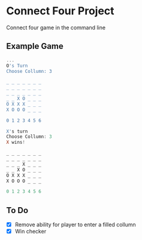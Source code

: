 # Connect Four Project 
Connect four game in the command line 



## Example Game
``` powershell
...
O's Turn
Choose Collumn: 3

_ _ _ _ _ _ _
_ _ _ _ _ _ _
_ _ _ _ _ _ _
_ _ X O _ _ _
O X X X _ _ _
X O O O _ _ _

0 1 2 3 4 5 6

X's turn
Choose Collumn: 3
X wins!

_ _ _ _ _ _ _
_ _ _ _ _ _ _
_ _ _ X _ _ _
_ _ X O _ _ _
O X X X _ _ _
X O O O _ _ _

0 1 2 3 4 5 6
```

## To Do 
- [X] Remove ability for player to enter a filled collumn
- [X] Win checker
